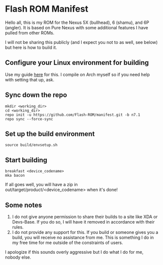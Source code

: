 # Flash ROM Manifest

Hello all, this is my ROM for the Nexus 5X (bullhead), 6 (shamu), and 6P (angler). It is based on Pure Nexus with some additional features I have pulled from other ROMs.

I will not be sharing this publicly (and I expect you not to as well, see below) but here is how to build it.

## Configure your Linux environment for building

Use my guide [here](https://github.com/nathanchance/Android-Tools/blob/master/Guides/Building_AOSP.txt) for this. I compile on Arch myself so if you need help with setting that up, ask.

## Sync down the repo

```
mkdir <working_dir>
cd <working_dir>
repo init -u https://github.com/Flash-ROM/manifest.git -b n7.1
repo sync --force-sync
```

## Set up the build environment 

```
source build/envsetup.sh
```

## Start building 

```
breakfast <device_codename>
mka bacon
```
If all goes well, you will have a zip in out/target/product/<device_codename> when it's done!

## Some notes

1. I do not give anyone permission to share their builds to a site like XDA or Devs-Base. If you do so, I will have it removed in accordance with their rules.
2. I do not provide any support for this. If you build or someone gives you a build, you will receive no assistance from me. This is something I do in my free time for me outside of the constraints of users.

I apologize if this sounds overly aggressive but I do what I do for me, nobody else.
